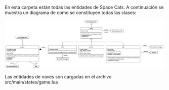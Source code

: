 En esta carpeta están todas las entidades de Space Cats. A continuación se muestra un diagrama de como se constituyen todas las clases:

![Entidades](../../../docs/diagrams/entities.jpg)

Las entidades de naves son cargadas en el archivo src/main/states/game.lua
